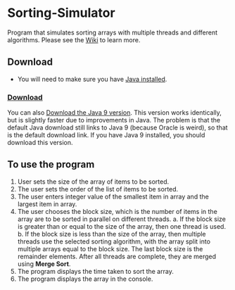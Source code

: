 # Sorting-Simulator
Program that simulates sorting arrays with multiple threads and different algorithms.
Please see the [Wiki](https://github.com/Aashishkebab/Sorting-Simulator/wiki) to learn more.

## Download
- You will need to make sure you have [Java installed](https://java.com/en/download/).

### [Download](https://github.com/Aashishkebab/Sorting-Simulator/raw/master/out/artifacts/Sorting_Simulator_jar/Sorting-Simulator_Java8.jar)

You can also [Download the Java 9 version](https://github.com/Aashishkebab/Sorting-Simulator/raw/master/out/artifacts/Sorting_Simulator_jar/Sorting-Simulator_Java8.jar). This version works identically, but is slightly faster due to improvements in Java. The problem is that the default Java download still links to Java 9 (because Oracle is weird), so that is the default download link. If you have Java 9 installed, you should download this version.

## To use the program
1. User sets the size of the array of items to be sorted.
2. The user sets the order of the list of items to be sorted.
3. The user enters integer value of the smallest item in array and the largest item in array.
4. The user chooses the block size, which is the number of items in the array are to be sorted in parallel on different threads.
  a. If the block size is greater than or equal to the size of the array, then one thread is used.
  b. If the block size is less than the size of the array, then multiple threads use the selected sorting algorithm, with the array split        into multiple arrays equal to the block size. The last block size is the remainder elements. After all threads are complete, they are merged using **Merge Sort**.
5. The program displays the time taken to sort the array.
6. The program displays the array in the console.
